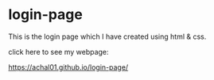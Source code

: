 # login-page
This is the login page which I have created using html & css.

click here to see my webpage:

https://achal01.github.io/login-page/
